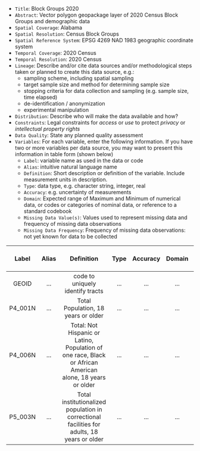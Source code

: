 - `Title`: Block Groups 2020
- `Abstract`: Vector polygon geopackage layer of 2020 Census Block Groups and demographic data
- `Spatial Coverage`: Alabama
- `Spatial Resolution`: Census Block Groups
- `Spatial Reference System`: EPSG 4269 NAD 1983 geographic coordinate system
- `Temporal Coverage`: 2020 Census
- `Temporal Resolution`: 2020 Census
- `Lineage`: Describe and/or cite data sources and/or methodological steps taken or planned to create this data source, e.g.:
  - sampling scheme, including spatial sampling
  - target sample size and method for determining sample size
  - stopping criteria for data collection and sampling (e.g. sample size, time elapsed)
  - de-identification / anonymization
  - experimental manipulation
- `Distribution`: Describe who will make the data available and how?
- `Constraints`: Legal constraints for *access* or *use* to protect *privacy* or *intellectual property rights*
- `Data Quality`: State any planned quality assessment
- `Variables`: For each variable, enter the following information. If you have two or more variables per data source, you may want to present this information in table form (shown below)
  - `Label`: variable name as used in the data or code
  - `Alias`: intuitive natural language name
  - `Definition`: Short description or definition of the variable. Include measurement units in description.
  - `Type`: data type, e.g. character string, integer, real
  - `Accuracy`: e.g. uncertainty of measurements
  - `Domain`: Expected range of Maximum and Minimum of numerical data, or codes or categories of nominal data, or reference to a standard codebook
  - `Missing Data Value(s)`: Values used to represent missing data and frequency of missing data observations
  - `Missing Data Frequency`: Frequency of missing data observations: not yet known for data to be collected

| Label | Alias | Definition | Type | Accuracy | Domain | Missing Data Value(s) | Missing Data Frequency |
| :--: | :--: | :--: | :--: | :--: | :--: | :--: | :--: |
| GEOID | ... | code to uniquely identify tracts | ... | ... | ... | ... | ... |
| P4_001N | ... | Total Population, 18 years or older | ... | ... | ... | ... | ... |
| P4_006N | ... | Total: Not Hispanic or Latino, Population of one race, Black or African American alone, 18 years or older | ... | ... | ... | ... | ... |
| P5_003N | ... | Total institutionalized population in correctional facilities for adults, 18 years or older | ... | ... | ... | ... | ... |

 
